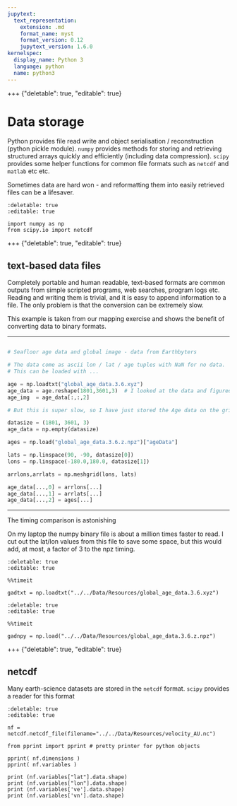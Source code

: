 ```yaml
---
jupytext:
  text_representation:
    extension: .md
    format_name: myst
    format_version: 0.12
    jupytext_version: 1.6.0
kernelspec:
  display_name: Python 3
  language: python
  name: python3
---
```


+++ {"deletable": true, "editable": true}

#  Data storage

Python provides file read write and object serialisation / reconstruction (python pickle module). `numpy` provides methods for storing and retrieving structured arrays quickly and efficiently (including data compression). `scipy` provides some helper functions for common file formats such as `netcdf` and `matlab` etc etc.

Sometimes data are hard won - and reformatting them into easily retrieved files can be a lifesaver.

```{code-cell} ipython3
:deletable: true
:editable: true

import numpy as np
from scipy.io import netcdf
```

+++ {"deletable": true, "editable": true}

## text-based data files

Completely portable and human readable, text-based formats are common outputs from simple scripted programs, web searches, program logs etc. Reading and writing them is trivial, and it is easy to append information to a file. The only problem is that the conversion can be extremely slow. 

This example is taken from our mapping exercise and shows the benefit of converting data to binary formats.

---

```python

# Seafloor age data and global image - data from Earthbyters

# The data come as ascii lon / lat / age tuples with NaN for no data. 
# This can be loaded with ...

age = np.loadtxt("global_age_data.3.6.xyz")
age_data = age.reshape(1801,3601,3)  # I looked at the data and figured out what numbers to use
age_img  = age_data[:,:,2]

# But this is super slow, so I have just stored the Age data on the grid (1801 x 3601) which we can reconstruct easily

datasize = (1801, 3601, 3)
age_data = np.empty(datasize)

ages = np.load("global_age_data.3.6.z.npz")["ageData"]

lats = np.linspace(90, -90, datasize[0])
lons = np.linspace(-180.0,180.0, datasize[1])

arrlons,arrlats = np.meshgrid(lons, lats)

age_data[...,0] = arrlons[...]
age_data[...,1] = arrlats[...]
age_data[...,2] = ages[...]
```


---

The timing comparison is astonishing

On my laptop the numpy binary file is about a million times faster to read. I cut out the lat/lon values from this file to save some space, but this would add, at most, a factor of 3 to the npz timing. 

```{code-cell} ipython3
:deletable: true
:editable: true

%%timeit

gadtxt = np.loadtxt("../../Data/Resources/global_age_data.3.6.xyz")
```

```{code-cell} ipython3
:deletable: true
:editable: true

%%timeit

gadnpy = np.load("../../Data/Resources/global_age_data.3.6.z.npz")
```

+++ {"deletable": true, "editable": true}

## netcdf

Many earth-science datasets are stored in the `netcdf` format. `scipy` provides a reader for this format

```{code-cell} ipython3
:deletable: true
:editable: true

nf = netcdf.netcdf_file(filename="../../Data/Resources/velocity_AU.nc")

from pprint import pprint # pretty printer for python objects

pprint( nf.dimensions )
pprint( nf.variables )

print (nf.variables["lat"].data.shape)
print (nf.variables["lon"].data.shape)
print (nf.variables['ve'].data.shape)
print (nf.variables['vn'].data.shape)
```
